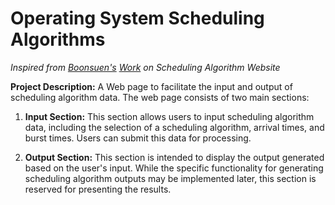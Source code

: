 
# Operating System Scheduling Algorithms

  

*Inspired from [Boonsuen's](https://github.com/boonsuen) [Work](https://boonsuen.com/process-scheduling-solver) on Scheduling Algorithm Website*

**Project Description:** A Web page to facilitate the input and output of scheduling algorithm data. The web page consists of two main sections:

1.  **Input Section:** This section allows users to input scheduling algorithm data, including the selection of a scheduling algorithm, arrival times, and burst times. Users can submit this data for processing.
    
2.  **Output Section:** This section is intended to display the output generated based on the user's input. While the specific functionality for generating scheduling algorithm outputs may be implemented later, this section is reserved for presenting the results.